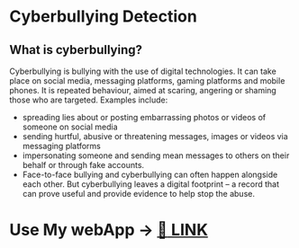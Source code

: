 # Cyberbullying Detection

## What is cyberbullying?
Cyberbullying is bullying with the use of digital technologies. It can take place on social media, messaging platforms, gaming platforms and mobile phones. It is repeated behaviour, aimed at scaring, angering or shaming those who are targeted. Examples include:

- spreading lies about or posting embarrassing photos or videos of someone on social media
- sending hurtful, abusive or threatening messages, images or videos via messaging platforms
- impersonating someone and sending mean messages to others on their behalf or through fake accounts.
- Face-to-face bullying and cyberbullying can often happen alongside each other. But cyberbullying leaves a digital footprint – a record that can prove useful and provide evidence to help stop the abuse.

# Use My webApp → [:robot: LINK](https://debojyoti31-cyberbullying-detection.streamlit.app/)
